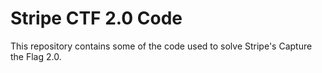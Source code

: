 Stripe CTF 2.0 Code
===================

This repository contains some of the code used to solve Stripe's Capture the Flag 2.0.

